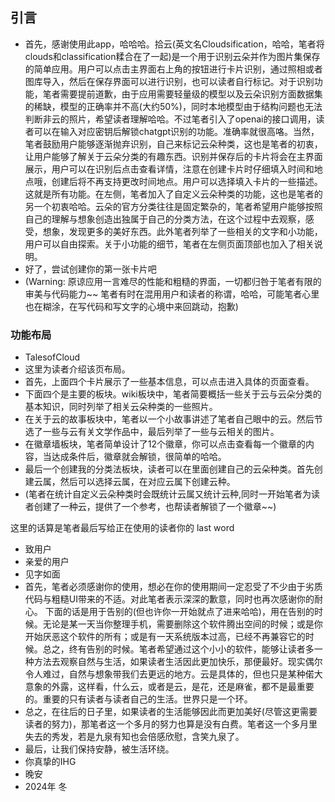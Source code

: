 ## 引言
* 首先，感谢使用此app，哈哈哈。拾云(英文名Cloudsification，哈哈，笔者将clouds和classification糅合在了一起)是一个用于识别云朵并作为图片集保存的简单应用。用户可以点击主界面右上角的按钮进行卡片识别，通过照相或者图库导入，然后在保存界面可以进行识别，也可以读者自行标记。对于识别功能，笔者需要提前道歉，由于应用需要轻量级的模型以及云朵识别方面数据集的稀缺，模型的正确率并不高(大约50%)，同时本地模型由于结构问题也无法判断非云的照片，希望读者理解哈哈。不过笔者引入了openai的接口调用，读者可以在输入对应密钥后解锁chatgpt识别的功能。准确率就很高咯。当然，笔者鼓励用户能够逐渐抛弃识别，自己来标记云朵种类，这也是笔者的初衷，让用户能够了解关于云朵分类的有趣东西。识别并保存后的卡片将会在主界面展示，用户可以在识别后点击查看详情，注意在创建卡片时仔细填入时间和地点哦，创建后将不再支持更改时间地点。用户可以选择填入卡片的一些描述。这就是所有功能。在左侧，笔者加入了自定义云朵种类的功能，这也是笔者的另一个初衷哈哈。云朵的官方分类往往是固定繁杂的，笔者希望用户能够按照自己的理解与想象创造出独属于自己的分类方法，在这个过程中去观察，感受，想象，发现更多的美好东西。此外笔者列举了一些相关的文字和小功能，用户可以自由探索。关于小功能的细节，笔者在左侧页面顶部也加入了相关说明。
* 好了，尝试创建你的第一张卡片吧
* (Warning: 原谅应用一言难尽的性能和粗糙的界面，一切都归咎于笔者有限的审美与代码能力~~  笔者有时在混用用户和读者的称谓，哈哈，可能笔者心里也在糊涂，在写代码和写文字的心境中来回跳动，抱歉)

### 功能布局
* TalesofCloud
* 这里为读者介绍该页布局。
* 首先，上面四个卡片展示了一些基本信息，可以点击进入具体的页面查看。
* 下面四个是主要的板块。wiki板块中，笔者简要概括一些关于云与云朵分类的基本知识，同时列举了相关云朵种类的一些照片。
* 在关于云的故事板块中，笔者以一个小故事讲述了笔者自己眼中的云。然后节选了一些与云有关文学作品中，最后列举了一些与云相关的图片。
* 在徽章墙板块，笔者简单设计了12个徽章，你可以点击查看每一个徽章的内容，当达成条件后，徽章就会解锁，很简单的哈哈。
* 最后一个创建我的分类法板块，读者可以在里面创建自己的云朵种类。首先创建云属，然后可以选择云属，在对应云属下创建云种。
* (笔者在统计自定义云朵种类时会既统计云属又统计云种,同时一开始笔者为读者创建了一种云，提供了一个参考，也帮读者解锁了一个徽章~~)




这里的话算是笔者最后写给正在使用的读者你的
last word
* 致用户
* 亲爱的用户
* 见字如面
* 首先，笔者必须感谢你的使用，想必在你的使用期间一定忍受了不少由于劣质代码与粗糙UI带来的不适。对此笔者表示深深的歉意，同时也再次感谢你的耐心。 下面的话是用于告别的(但也许你一开始就点了进来哈哈)，用在告别的时候。无论是某一天当你整理手机，需要删除这个软件腾出空间的时候；或是你开始厌恶这个软件的所有；或是有一天系统版本过高，已经不再兼容它的时候。总之，终有告别的时候。笔者希望通过这个小小的软件，能够让读者多一种方法去观察自然与生活，如果读者生活因此更加快乐，那便最好。现实偶尔令人难过，自然与想象带我们去更远的地方。云是具体的，但也只是某种偌大意象的外露，这样看，什么云，或者是云，是花，还是麻雀，都不是最重要的。重要的只有读者与读者自己的生活。世界只是一个环。
* 总之，在往后的日子里，如果读者的生活能够因此而更加美好(尽管这更需要读者的努力)，那笔者这一个多月的努力也算是没有白费。笔者这一个多月里失去的秀发，若是九泉有知也会倍感欣慰，含笑九泉了。
* 最后，让我们保持安静，被生活环绕。
* 你真挚的IHG
* 晚安
* 2024年 冬